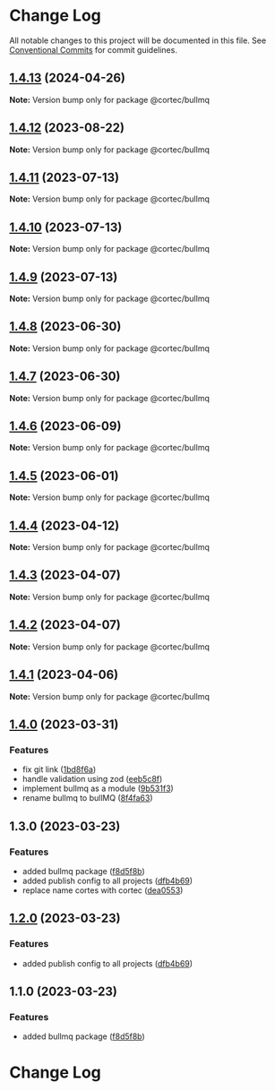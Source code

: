 # Change Log

All notable changes to this project will be documented in this file.
See [Conventional Commits](https://conventionalcommits.org) for commit guidelines.

## [1.4.13](https://github.com/saswatds/cortec/compare/@cortec/bullmq@1.4.12...@cortec/bullmq@1.4.13) (2024-04-26)

**Note:** Version bump only for package @cortec/bullmq

## [1.4.12](https://github.com/saswatds/cortec/compare/@cortec/bullmq@1.4.11...@cortec/bullmq@1.4.12) (2023-08-22)

**Note:** Version bump only for package @cortec/bullmq

## [1.4.11](https://github.com/saswatds/cortec/compare/@cortec/bullmq@1.4.10...@cortec/bullmq@1.4.11) (2023-07-13)

**Note:** Version bump only for package @cortec/bullmq

## [1.4.10](https://github.com/saswatds/cortec/compare/@cortec/bullmq@1.4.9...@cortec/bullmq@1.4.10) (2023-07-13)

**Note:** Version bump only for package @cortec/bullmq

## [1.4.9](https://github.com/saswatds/cortec/compare/@cortec/bullmq@1.4.8...@cortec/bullmq@1.4.9) (2023-07-13)

**Note:** Version bump only for package @cortec/bullmq

## [1.4.8](https://github.com/saswatds/cortec/compare/@cortec/bullmq@1.4.7...@cortec/bullmq@1.4.8) (2023-06-30)

**Note:** Version bump only for package @cortec/bullmq

## [1.4.7](https://github.com/saswatds/cortec/compare/@cortec/bullmq@1.4.6...@cortec/bullmq@1.4.7) (2023-06-30)

**Note:** Version bump only for package @cortec/bullmq

## [1.4.6](https://github.com/saswatds/cortec/compare/@cortec/bullmq@1.4.5...@cortec/bullmq@1.4.6) (2023-06-09)

**Note:** Version bump only for package @cortec/bullmq

## [1.4.5](https://github.com/saswatds/cortec/compare/@cortec/bullmq@1.4.4...@cortec/bullmq@1.4.5) (2023-06-01)

**Note:** Version bump only for package @cortec/bullmq

## [1.4.4](https://github.com/saswatds/cortec/compare/@cortec/bullmq@1.4.3...@cortec/bullmq@1.4.4) (2023-04-12)

**Note:** Version bump only for package @cortec/bullmq

## [1.4.3](https://github.com/saswatds/cortec/compare/@cortec/bullmq@1.4.2...@cortec/bullmq@1.4.3) (2023-04-07)

**Note:** Version bump only for package @cortec/bullmq

## [1.4.2](https://github.com/saswatds/cortec/compare/@cortec/bullmq@1.4.1...@cortec/bullmq@1.4.2) (2023-04-07)

**Note:** Version bump only for package @cortec/bullmq

## [1.4.1](https://github.com/saswatds/cortec/compare/@cortec/bullmq@1.4.0...@cortec/bullmq@1.4.1) (2023-04-06)

**Note:** Version bump only for package @cortec/bullmq

## [1.4.0](https://github.com/saswatds/cortec/compare/@cortec/bullmq@1.3.0...@cortec/bullmq@1.4.0) (2023-03-31)

### Features

- fix git link ([1bd8f6a](https://github.com/saswatds/cortec/commit/1bd8f6a6789555c02abaaa58b58d82c6a474f23c))
- handle validation using zod ([eeb5c8f](https://github.com/saswatds/cortec/commit/eeb5c8fa84a8dc09a46028d7214731f4a1692742))
- implement bullmq as a module ([9b531f3](https://github.com/saswatds/cortec/commit/9b531f39e1275b3e25e09f20033d81eb3bb7871d))
- rename bullmq to bullMQ ([8f4fa63](https://github.com/saswatds/cortec/commit/8f4fa63b4fd1585edb717ef5500321eeb6339db9))

## 1.3.0 (2023-03-23)

### Features

- added bullmq package ([f8d5f8b](https://github.com/saswatds/cortec/commit/f8d5f8bc76a357fd4b9426c5a7d6751eccdf8d67))
- added publish config to all projects ([dfb4b69](https://github.com/saswatds/cortec/commit/dfb4b69645b860b6686792d7a4272700686fd544))
- replace name cortes with cortec ([dea0553](https://github.com/saswatds/cortec/commit/dea055356354609a61c9900293a68c07cb71ba54))

## [1.2.0](https://github.com/saswatds/cortec/compare/@cortec/bullmq@1.1.0...@cortec/bullmq@1.2.0) (2023-03-23)

### Features

- added publish config to all projects ([dfb4b69](https://github.com/saswatds/cortec/commit/dfb4b69645b860b6686792d7a4272700686fd544))

## 1.1.0 (2023-03-23)

### Features

- added bullmq package ([f8d5f8b](https://github.com/saswatds/cortec/commit/f8d5f8bc76a357fd4b9426c5a7d6751eccdf8d67))

# Change Log

